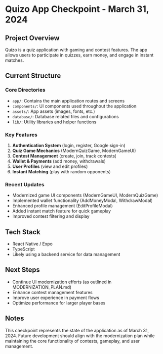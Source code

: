 # Quizo App Checkpoint - March 31, 2024

## Project Overview
Quizo is a quiz application with gaming and contest features. The app allows users to participate in quizzes, earn money, and engage in instant matches.

## Current Structure

### Core Directories
- `app/`: Contains the main application routes and screens
- `components/`: UI components used throughout the application
- `assets/`: App assets (images, fonts, etc.)
- `database/`: Database related files and configurations
- `lib/`: Utility libraries and helper functions

### Key Features
1. **Authentication System** (login, register, Google sign-in)
2. **Quiz Game Mechanics** (ModernQuizGame, ModernGameUI)
3. **Contest Management** (create, join, track contests)
4. **Wallet & Payments** (add money, withdrawals)
5. **User Profiles** (view and edit profiles)
6. **Instant Matching** (play with random opponents)

### Recent Updates
- Modernized game UI components (ModernGameUI, ModernQuizGame)
- Implemented wallet functionality (AddMoneyModal, WithdrawModal)
- Enhanced profile management (EditProfileModal)
- Added instant match feature for quick gameplay
- Improved contest filtering and display

## Tech Stack
- React Native / Expo
- TypeScript
- Likely using a backend service for data management

## Next Steps
- Continue UI modernization efforts (as outlined in MODERNIZATION_PLAN.md)
- Enhance contest management features
- Improve user experience in payment flows
- Optimize performance for larger player bases

## Notes
This checkpoint represents the state of the application as of March 31, 2024. Future development should align with the modernization plan while maintaining the core functionality of contests, gameplay, and user management. 